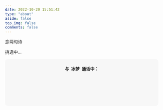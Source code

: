 ```yaml
---
date: 2022-10-20 15:51:42
type: "about"
aside: false
top_img: false
comments: false
---
```


<div class="poem-wrap">
  <div class="poem-border poem-left"></div>
  <div class="poem-border poem-right"></div>
    <h>念两句诗</h>
    <p id="poem">挑选中...</p>
    <p id="info">
  <script src="https://sdk.jinrishici.com/v2/browser/jinrishici.js" charset="utf-8"></script>
  <script type="text/javascript">
    jinrishici.load(function(result) {
      poem.innerHTML = result.data.content
      info.innerHTML = '【' + result.data.origin.dynasty + '】' + result.data.origin.author + '《' + result.data.origin.title + '》'
      document.getElementById("poem").value(poem);
      document.getElementById("info").value(info);
  });
  </script>
</div>


<div class="entry-content">
  <div id="hello-mashiro" class="popcontainer" style="min-height: 150px; padding: 2px 6px 4px; background-color: rgba(242, 242, 242, 0.5); border-radius: 10px;">
    <center>
    <p>
    </p>
    <h4>
    与&nbsp;<ruby>
    冰梦&nbsp;<rp>
    （</rp>
    <rp>
    ）</rp>
    </ruby>
    通话中：</h4>
    <p>
    </p>
    </center>
    <bot-ui></botui>
  </div>
<script src="../js/jelly.js"></script>
<link href="https://cdn.bootcss.com/botui/0.3.9/botui-theme-default.css" rel="stylesheet">
<link href="https://cdn.bootcss.com/botui/0.3.9/botui.min.css" rel="stylesheet">
</div>


